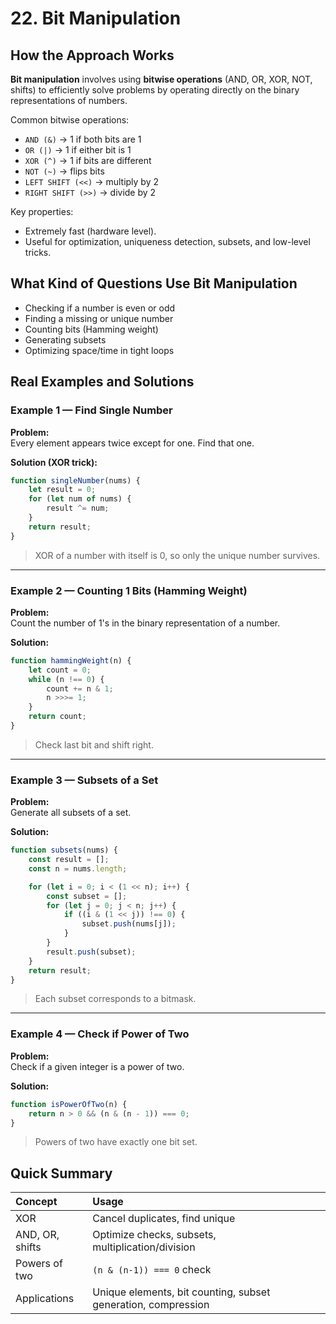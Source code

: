# 22. Bit Manipulation

## How the Approach Works

**Bit manipulation** involves using **bitwise operations** (AND, OR, XOR, NOT, shifts) to efficiently solve problems by operating directly on the binary representations of numbers.

Common bitwise operations:
- `AND (&)` → 1 if both bits are 1
- `OR (|)` → 1 if either bit is 1
- `XOR (^)` → 1 if bits are different
- `NOT (~)` → flips bits
- `LEFT SHIFT (<<)` → multiply by 2
- `RIGHT SHIFT (>>)` → divide by 2

Key properties:
- Extremely fast (hardware level).
- Useful for optimization, uniqueness detection, subsets, and low-level tricks.

## What Kind of Questions Use Bit Manipulation

- Checking if a number is even or odd
- Finding a missing or unique number
- Counting bits (Hamming weight)
- Generating subsets
- Optimizing space/time in tight loops

## Real Examples and Solutions

### Example 1 — Find Single Number

**Problem:**  
Every element appears twice except for one. Find that one.

**Solution (XOR trick):**

```javascript
function singleNumber(nums) {
    let result = 0;
    for (let num of nums) {
        result ^= num;
    }
    return result;
}
```
> XOR of a number with itself is 0, so only the unique number survives.

---

### Example 2 — Counting 1 Bits (Hamming Weight)

**Problem:**  
Count the number of 1's in the binary representation of a number.

**Solution:**

```javascript
function hammingWeight(n) {
    let count = 0;
    while (n !== 0) {
        count += n & 1;
        n >>>= 1;
    }
    return count;
}
```
> Check last bit and shift right.

---

### Example 3 — Subsets of a Set

**Problem:**  
Generate all subsets of a set.

**Solution:**

```javascript
function subsets(nums) {
    const result = [];
    const n = nums.length;

    for (let i = 0; i < (1 << n); i++) {
        const subset = [];
        for (let j = 0; j < n; j++) {
            if ((i & (1 << j)) !== 0) {
                subset.push(nums[j]);
            }
        }
        result.push(subset);
    }
    return result;
}
```
> Each subset corresponds to a bitmask.

---

### Example 4 — Check if Power of Two

**Problem:**  
Check if a given integer is a power of two.

**Solution:**

```javascript
function isPowerOfTwo(n) {
    return n > 0 && (n & (n - 1)) === 0;
}
```
> Powers of two have exactly one bit set.

## Quick Summary

| Concept | Usage |
|:--------|:------|
| XOR | Cancel duplicates, find unique |
| AND, OR, shifts | Optimize checks, subsets, multiplication/division |
| Powers of two | `(n & (n-1)) === 0` check |
| Applications | Unique elements, bit counting, subset generation, compression |
